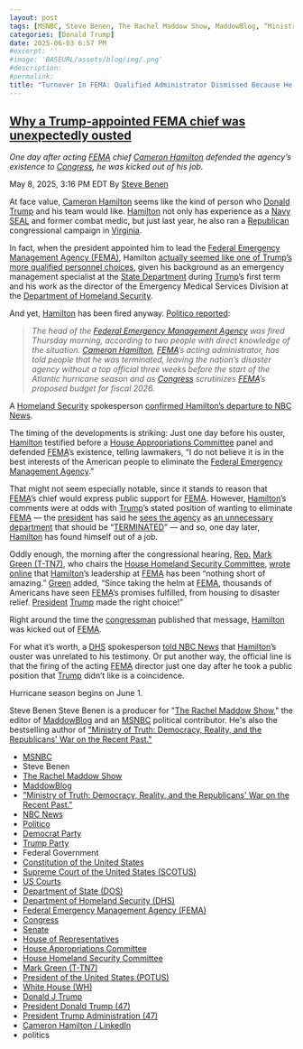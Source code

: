 ```yaml
---
layout: post
tags: [MSNBC, Steve Benen, The Rachel Maddow Show, MaddowBlog, “Ministry of Truth –  Democracy Reality and the Republicans’ War on the Recent Past.”, NBC News, Politico, Democrat Party, Trump Party, Federal Government, Constitution of the United States, Supreme Court of the United States (SCOTUS), US Courts, Department of State (DOS), Department of Homeland Security (DHS), Federal Emergency Management Agency (FEMA), Congress, Senate, House of Representatives, House Appropriations Committee, House Homeland Security Committee, Mark Green (T-TN7), President of the United States (POTUS), White House (WH), Donald J Trump, President Donald Trump (47), President Trump Administration (47), Cameron Hamilton / LinkedIn, politics]
categories: [Donald Trump]
date: 2025-06-03 6:57 PM
#excerpt: ''
#image: 'BASEURL/assets/blog/img/.png'
#description:
#permalink:
title: "Turnover In FEMA: Qualified Administrator Dismissed Because He Defended FEMA’s Existence"
---
```


## [Why a Trump-appointed FEMA chief was unexpectedly ousted](https://www.msnbc.com/rachel-maddow-show/maddowblog/fema-chief-fired-cameron-hamilton-trump-rcna205676)

*One day after acting [FEMA](https://www.fema.gov/) chief [Cameron Hamilton](https://www.linkedin.com/in/cameron-hamilton-90854b299/) defended the agency’s existence to [Congress](https://www.congress.gov=), he was kicked out of his job.*

May 8, 2025, 3:16 PM EDT
By [Steve Benen](https://www.msnbc.com/author/steve-benen-ncpn433601)

At face value, [Cameron Hamilton](https://www.linkedin.com/in/cameron-hamilton-90854b299/) seems like the kind of person who [Donald Trump](https://www.donaldjtrump.com/) and his team would like. [Hamilton](https://www.linkedin.com/in/cameron-hamilton-90854b299/) not only has experience as a [Navy](https://www.navy.mil/) [SEAL](https://www.nsw.navy.mil/) and former combat medic, but just last year, he also ran a [Republican](https://www.gop.com/) congressional campaign in [Virginia](https://www.virginia.gov/).

In fact, when the president appointed him to lead the [Federal Emergency Management Agency (FEMA)](https://www.fema.gov/), Hamilton [actually seemed like one of Trump’s more qualified personnel choices](https://www.fema.gov/profile/cameron-hamilton), given his background as an emergency management specialist at the [State Department](https://www.state.gov/) during [Trump](https://www.donaldjtrump.com/)’s first term and his work as the director of the Emergency Medical Services Division at the [Department of Homeland Security](https://www.dhs.gov/).

And yet, [Hamilton](https://www.linkedin.com/in/cameron-hamilton-90854b299/) has been fired anyway. [Politico reported](https://www.politico.com/news/2025/05/08/fema-chief-fired-cameron-hamilton-00335840):

> *The head of the [Federal Emergency Management Agency](https://www.fema.gov/) was fired Thursday morning, according to two people with direct knowledge of the situation. [Cameron Hamilton](https://www.linkedin.com/in/cameron-hamilton-90854b299/), [FEMA](https://www.fema.gov/)’s acting administrator, has told people that he was terminated, leaving the nation’s disaster agency without a top official three weeks before the start of the Atlantic hurricane season and as [Congress](https://www.congress.gov/) scrutinizes [FEMA](https://www.fema.gov/)’s proposed budget for fiscal 2026.*

A [Homeland Security](https://www.dhs.gov/) spokesperson [confirmed Hamilton’s departure to NBC News](https://www.nbcnews.com/politics/trump-administration/live-blog/trump-administration-britain-tariffs-immigration-doge-live-updates-rcna204764/rcrd78945?canonicalCard=true).

The timing of the developments is striking: Just one day before his ouster, [Hamilton](https://www.linkedin.com/in/cameron-hamilton-90854b299/) testified before a [House Appropriations Committee](https://appropriations.house.gov/) panel and defended [FEMA](https://www.fema.gov/)’s existence, telling lawmakers, “I do not believe it is in the best interests of the American people to eliminate the [Federal Emergency Management Agency](https://www.fema.gov/).”

That might not seem especially notable, since it stands to reason that [FEMA](https://www.fema.gov/)’s chief would express public support for [FEMA](https://www.fema.gov/). However, [Hamilton](https://www.linkedin.com/in/cameron-hamilton-90854b299/)’s comments were at odds with [Trump](https://www.donaldjtrump.com/)’s stated position of wanting to eliminate [FEMA](https://www.fema.gov/) — the [president](https://www.whitehouse.gov/) has said he [sees the agency](https://x.com/Acyn/status/1882965826682442124) as [an unnecessary department](https://x.com/atrupar/status/1882965415954944258) that should be “[TERMINATED](https://truthsocial.com/@realDonaldTrump/113985962341531654)” — and so, one day later, [Hamilton](https://www.linkedin.com/in/cameron-hamilton-90854b299/) has found himself out of a job.

Oddly enough, the morning after the congressional hearing, [Rep.](https://www.house.gov/) [Mark Green (T-TN7)](https://markgreen.house.gov/), who chairs the [House Homeland Security Committee](https://homeland.house.gov/), [wrote online](https://x.com/RepMarkGreen/status/1920486501772669281) that [Hamilton](https://www.linkedin.com/in/cameron-hamilton-90854b299/)’s leadership at [FEMA](https://www.fema.gov/) has been “nothing short of amazing.” [Green](https://markgreen.house.gov/) added, “Since taking the helm at [FEMA](https://www.fema.gov/), thousands of Americans have seen [FEMA](https://www.fema.gov/)’s promises fulfilled, from housing to disaster relief. [President](https://www.whitehouse.gov/) [Trump](https://www.donaldjtrump.com/) made the right choice!”

Right around the time the [congressman](https://markgreen.house.gov/) published that message, [Hamilton](https://www.linkedin.com/in/cameron-hamilton-90854b299/) was kicked out of [FEMA](https://www.fema.gov/).

For what it’s worth, a [DHS](https://www.dhs.gov/) spokesperson [told NBC News](https://www.nbcnews.com/politics/trump-administration/live-blog/trump-administration-britain-tariffs-immigration-doge-live-updates-rcna204764/rcrd78945?canonicalCard=true) that [Hamilton](https://www.linkedin.com/in/cameron-hamilton-90854b299/)’s ouster was unrelated to his testimony. Or put another way, the official line is that the firing of the acting [FEMA](https://www.fema.gov/) director just one day after he took a public position that [Trump](https://www.donaldjtrump.com/) didn’t like is a coincidence.

Hurricane season begins on June 1.

Steve Benen
Steve Benen is a producer for "[The Rachel Maddow Show](https://www.msnbc.com/rachel-maddow-show)," the editor of [MaddowBlog](https://www.msnbc.com/rachel-maddow-show) and an [MSNBC](https://www.msnbc.com/) political contributor. He's also the bestselling author of ["Ministry of Truth: Democracy, Reality, and the Republicans' War on the Recent Past."](https://www.harpercollins.com/products/ministry-of-truth-steve-benen)

- [MSNBC](https://www.msnbc.com/)
- Steve Benen
- [The Rachel Maddow Show](https://www.msnbc.com/rachel-maddow-show)
- [MaddowBlog](https://www.msnbc.com/rachel-maddow-show) 
- ["Ministry of Truth: Democracy, Reality, and the Republicans' War on the Recent Past."](https://www.harpercollins.com/products/ministry-of-truth-steve-benen)
- [NBC News](https://www.nbcnews.com/)
- [Politico](https://www.politico.com/)
- [Democrat Party](https://www.democrats.org/)
- [Trump Party](https://www.gop.com/)
- Federal Government 
- [Constitution of the United States](https://constitution.congress.gov/)
- [Supreme Court of the United States (SCOTUS)](https://www.supremecourt.gov/)
- [US Courts](https://www.uscourts.gov/)
- [Department of State (DOS)](https://www.state.gov/)
- [Department of Homeland Security (DHS)](https://www.dhs.gov/)
- [Federal Emergency Management Agency (FEMA)](https://www.fema.gov/)
- [Congress](https://www.congress.gov/)
- [Senate](https://www.senate.gov/)
- [House of Representatives](https://www.house.gov/)
- [House Appropriations Committee](https://appropriations.house.gov/)
- [House Homeland Security Committee](https://homeland.house.gov/)
- [Mark Green (T-TN7)](https://markgreen.house.gov/)
- [President of the United States (POTUS)](https://www.whitehouse.gov/)
- [White House (WH)](https://www.whitehouse.gov/)
- [Donald J Trump](https://www.donaldjtrump.com/)
- [President Donald Trump (47)](https://www.whitehouse.gov/administration/donald-j-trump/)
- [President Trump Administration (47)](https://www.whitehouse.gov/administration/)
-  [Cameron Hamilton / LinkedIn](https://www.linkedin.com/in/cameron-hamilton-90854b299/)
- politics

